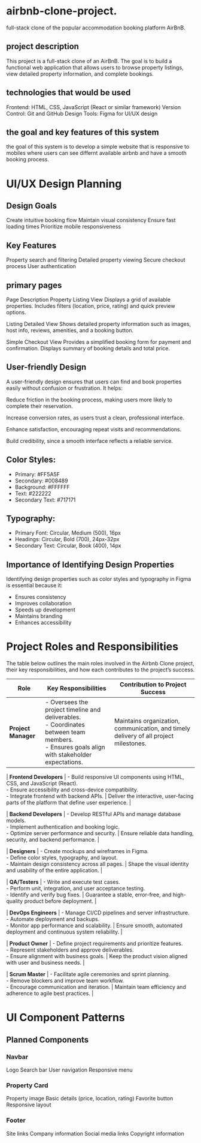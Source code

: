 # airbnb-clone-project.
 full-stack clone of the popular accommodation booking platform AirBnB. 

## project description 
This project is a full-stack clone of an AirBnB. The goal is to build a functional web application that allows users to browse property listings, view detailed property information, and complete bookings. 

## technologies that would be used 
Frontend: HTML, CSS, JavaScript (React or similar framework)
Version Control: Git and GitHub
Design Tools: Figma for UI/UX design


## the goal and key features of this system 
the goal of this system is to develop a simple website that is responsive to mobiles where users can see differnt available airbnb and have a smooth booking process.

# UI/UX Design Planning 

## Design Goals
Create intuitive booking flow
Maintain visual consistency
Ensure fast loading times
Prioritize mobile responsiveness

## Key Features
Property search and filtering
Detailed property viewing
Secure checkout process
User authentication


## primary pages 
Page	                       Description
Property Listing View	       Displays a grid of available properties. Includes filters (location, price, rating) and quick preview options.

Listing Detailed View	        Shows detailed property information such as images, host info, reviews, amenities, and a booking button.


Simple Checkout View	        Provides a simplified booking form for payment and confirmation. Displays summary of booking details and total price.


## User-friendly Design 

A user-friendly design ensures that users can find and book properties easily without confusion or frustration.
It helps:

Reduce friction in the booking process, making users more likely to complete their reservation.

Increase conversion rates, as users trust a clean, professional interface.

Enhance satisfaction, encouraging repeat visits and recommendations.

Build credibility, since a smooth interface reflects a reliable service.

## Color Styles:
 - Primary: #FF5A5F
 - Secondary: #008489
 - Background: #FFFFFF
 - Text: #222222
 - Secondary Text: #717171


## Typography:
 - Primary Font: Circular, Medium (500), 16px
 - Headings: Circular, Bold (700), 24px-32px
 - Secondary Text: Circular, Book (400), 14px

## Importance of Identifying Design Properties
Identifying design properties such as color styles and typography in Figma is essential because it:

- Ensures consistency
- Improves collaboration
- Speeds up development
- Maintains branding
- Enhances accessibility



# Project Roles and Responsibilities

The table below outlines the main roles involved in the Airbnb Clone project, their key responsibilities, and how each contributes to the project’s success.

| **Role** | **Key Responsibilities** | **Contribution to Project Success** |
|-----------|---------------------------|------------------------------------|
| **Project Manager** | - Oversees the project timeline and deliverables.<br>- Coordinates between team members.<br>- Ensures goals align with stakeholder expectations. | Maintains organization, communication, and timely delivery of all project milestones. |

| **Frontend Developers** | - Build responsive UI components using HTML, CSS, and JavaScript (React).<br>- Ensure accessibility and cross-device compatibility.<br>- Integrate frontend with backend APIs. | Deliver the interactive, user-facing parts of the platform that define user experience. |

| **Backend Developers** | - Develop RESTful APIs and manage database models.<br>- Implement authentication and booking logic.<br>- Optimize server performance and security. | Ensure reliable data handling, security, and backend performance. |

| **Designers** | - Create mockups and wireframes in Figma.<br>- Define color styles, typography, and layout.<br>- Maintain design consistency across all pages. | Shape the visual identity and usability of the entire application. |

| **QA/Testers** | - Write and execute test cases.<br>- Perform unit, integration, and user acceptance testing.<br>- Identify and verify bug fixes. | Guarantee a stable, error-free, and high-quality product before deployment. |

| **DevOps Engineers** | - Manage CI/CD pipelines and server infrastructure.<br>- Automate deployment and backups.<br>- Monitor app performance and scalability. | Ensure smooth, automated deployment and continuous system reliability. |

| **Product Owner** | - Define project requirements and prioritize features.<br>- Represent stakeholders and approve deliverables.<br>- Ensure alignment with business goals. | Keep the product vision aligned with user and business needs. |

| **Scrum Master** | - Facilitate agile ceremonies and sprint planning.<br>- Remove blockers and improve team workflow.<br>- Encourage communication and iteration. | Maintain team efficiency and adherence to agile best practices. |



# UI Component Patterns


## Planned Components

### Navbar
Logo
Search bar
User navigation
Responsive menu

### Property Card
Property image
Basic details (price, location, rating)
Favorite button
Responsive layout

### Footer
Site links
Company information
Social media links
Copyright information